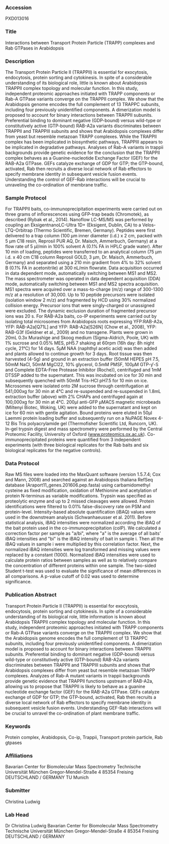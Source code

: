 ### Accession
PXD013016

### Title
Interactions between Transport Protein Particle (TRAPP) complexes and Rab GTPases in Arabidopsis

### Description
The Transport Protein Particle II (TRAPPII) is essential for exocytosis, endocytosis, protein sorting and cytokinesis. In spite of a considerable understanding of its biological role, little is known about Arabidopsis TRAPPII complex topology and molecular function. In this study, independent proteomic approaches initiated with TRAPP components or Rab-A GTPase variants converge on the TRAPPII complex. We show that the Arabidopsis genome encodes the full complement of 13 TRAPPC subunits, including four previously unidentified components. A dimerization model is proposed to account for binary interactions between TRAPPII subunits. Preferential binding to dominant negative (GDP-bound) versus wild-type or constitutively active (GTP-bound) RAB-A2a variants discriminates between TRAPPII and TRAPPIII subunits and shows that Arabidopsis complexes differ from yeast but resemble metazoan TRAPP complexes. While the TRAPPII complex has been implicated in biosynthetic pathways, TRAPPIII appears to be implicated in degradative pathways. Analyses of Rab-A variants in trappii backgrounds provide genetic evidence for the conclusion that the TRAPPII complex behaves as a Guanine-nucleotide Exchange Factor (GEF) for the RAB-A2a GTPase. GEFs catalyze exchange of GDP for GTP; the GTP-bound, activated, Rab then recruits a diverse local network of Rab effectors to specify membrane identity in subsequent vesicle fusion events. Understanding the control of GEF-Rab interactions will be crucial to unraveling the co-ordination of membrane traffic.

### Sample Protocol
For TRAPPII baits, co-immunoprecipitation experiments were carried out on three grams of inflorescences using GFP-trap beads (Chromotek), as described (Rybak et al., 2014).  Nanoflow LC-MS/MS was performed by coupling an EksigentnanoLC-Ultra 1D+ (Eksigent, Dublin, CA) to a Velos-LTQ-Orbitrap (Thermo Scientific, Bremen, Germany). Peptides were first delivered to a trap column (100 µm inner diameter (i.d.) x 2 cm, packed with 5 µm C18 resin, Reprosil PUR AQ, Dr. Maisch, Ammerbuch, Germany) at a flow rate of 5 µl/min in 100% solvent A (0.1% FA in HPLC grade water). After 10 min of loading, peptides were transferred to an analytical column (75 µm i.d. x 40 cm C18 column Reprosil GOLD, 3 µm, Dr. Maisch, Ammerbuch, Germany) and separated using a 210 min gradient from 4% to 32% solvent B (0.1% FA in acetonitrile) at 300 nL/min flowrate. Data acquisition occurred in data dependent mode, automatically switching between MS1 and MS2.  The mass spectrometer was operated in data dependent acquisition (DDA) mode, automatically switching between MS1 and MS2 spectra acquisition. MS1 spectra were acquired over a mass-to-charge (m/z) range of 300-1300 m/z at a resolution of 30,000. Up to 10 peptide precursors were isolated (isolation window 2 m/z) and fragmented by HCD using 30% normalized collision energy. Precursor ions that were singly-charged or unassigned were excluded. The dynamic exclusion duration of fragmented precursor ions was 20 s. For RAB-A2a baits, co-IP experiments were carried out by isolating total microsomes from Arabidopsis roots expressing YFP:RAB-A2a, YFP: RAB-A2a[Q71L] and YFP: RAB-A2a[S26N] (Chow et al., 2008), YFP: RAB-G3f (Geldner et al., 2009) and no transgene. Plants were grown in 20mL 0.3x Murashige and Skoog medium (Sigma-Aldrich, Poole, UK) with 1% sucrose and 0.05% MES, pH5.7 shaking at 60rpm (16h day: 8h night cycle, 21°C) for 14 days. 5µM NAA (naphthyl acetic acid) was then added and plants allowed to continue growth for 3 days. Root tissue was then harvested (4-5g) and ground in an extraction buffer (50mM HEPES pH 7.5, 50mM NaCl, 50mM MgCl22, 10% glycerol, 0.5mM PMSF, 100µM GTP-ƴ-S and Complete EDTA-Free Protease Inhibitor (Roche)), centrifuged and 1mM DTSSP added to the supernatant. This was incubated on ice for 30 min and subsequently quenched with 50mM Tris-HCl pH7.5 for 10 min on ice. Microsomes were isolated onto 2M sucrose through centrifugation at 541,000xg  for 30 min at 4°C and re-suspended and re-suspended in 1.8mL extraction buffer (above) with 2% CHAPs and centrifuged again at 100,000xg for 30 min at 4°C. 200µl anti-GFP µMACS magnetic microbeads (Miltenyi Biotec, Woking, UK) were added to the supernatant and kept on ice for 60 min with gentle agitation. Bound proteins were eluted in 50µl Laemmi protein loading buffer and subsequently run on a NuPAGE Novex 4-12 Bis Tris polyacrylamide gel (Thermofisher Scientific Ltd, Runcorn, UK). In-gel trypsin digest and mass spectrometry were performed by the Central Proteomic Facility, University of Oxford (www.proteomics.ox.ac.uk). Co-immunoprecipitated proteins were quantified from 3 independent experiments (with three biological replicates for the Rab baits and six biological replicates for the negative controls).

### Data Protocol
Raw MS files were loaded into the MaxQuant software (version 1.5.7.4; Cox and Mann, 2008) and searched against an Arabidopsis thaliana RefSeq database (Araport11_genes.201606.pep.fasta) using carbamidomethyl cysteine as fixed modification, oxidation of Methionine and acetylation of protein N-terminus as variable modifications. Trypsin was specified as proteolytic enzyme and up to 2 missed cleavages were allowed. Protein identifications were filtered to 0.01% false-discovery rate on PSM and protein-level. Intensity-based absolute quantification (iBAQ) values were used in the downstream analysis (Schwanhaeusser et al. 2011). Before statistical analysis, iBAQ intensities were normalized according the iBAQ of the bait protein used in the co-immunoprecipitation (coIP). We calculated a correction factor per sample as  "a/bi", where "a" is the average of all baits’ iBAQ intensities and "bi" is the iBAQ intensity of bait in sample i. Then all the iBAQ values in sample i were multiplied by this correlation factor. Next, the normalized iBAQ intensities were log transformed and missing values were replaced by a constant (1000). Normalized iBAQ intensities were used to calculate protein ratios between samples as well as to relatively compare the concentration of different proteins within one sample. The two-sided Student t-test was used to evaluate the significance of mean differences in all comparisons. A p-value cutoff of 0.02 was used to determine significance.

### Publication Abstract
Transport Protein Particle II (TRAPPII) is essential for exocytosis, endocytosis, protein sorting and cytokinesis. In spite of a considerable understanding of its biological role, little information is known about Arabidopsis TRAPPII complex topology and molecular function. In this study, independent proteomic approaches initiated with TRAPP components or Rab-A GTPase variants converge on the TRAPPII complex. We show that the Arabidopsis genome encodes the full complement of 13 TRAPPC subunits, including four previously unidentified components. A dimerization model is proposed to account for binary interactions between TRAPPII subunits. Preferential binding to dominant negative (GDP-bound) versus wild-type or constitutively active (GTP-bound) RAB-A2a variants discriminates between TRAPPII and TRAPPIII subunits and shows that Arabidopsis complexes differ from yeast but resemble metazoan TRAPP complexes. Analyzes of Rab-A mutant variants in trappii backgrounds provide genetic evidence that TRAPPII functions upstream of RAB-A2a, allowing us to propose that TRAPPII is likely to behave as a guanine nucleotide exchange factor (GEF) for the RAB-A2a GTPase. GEFs catalyze exchange of GDP for GTP; the GTP-bound, activated, Rab then recruits a diverse local network of Rab effectors to specify membrane identity in subsequent vesicle fusion events. Understanding GEF-Rab interactions will be crucial to unravel the co-ordination of plant membrane traffic.

### Keywords
Protein complex, Arabidopsis, Co-ip, Trappii, Transport protein particle, Rab gtpases

### Affiliations
Bavarian Center for Biomolecular Mass Spectrometry Technische Universität München Gregor-Mendel-Straße 4 85354 Freising DEUTSCHLAND / GERMANY
TU Munich

### Submitter
Christina Ludwig

### Lab Head
Dr Christina Ludwig
Bavarian Center for Biomolecular Mass Spectrometry Technische Universität München Gregor-Mendel-Straße 4 85354 Freising DEUTSCHLAND / GERMANY


